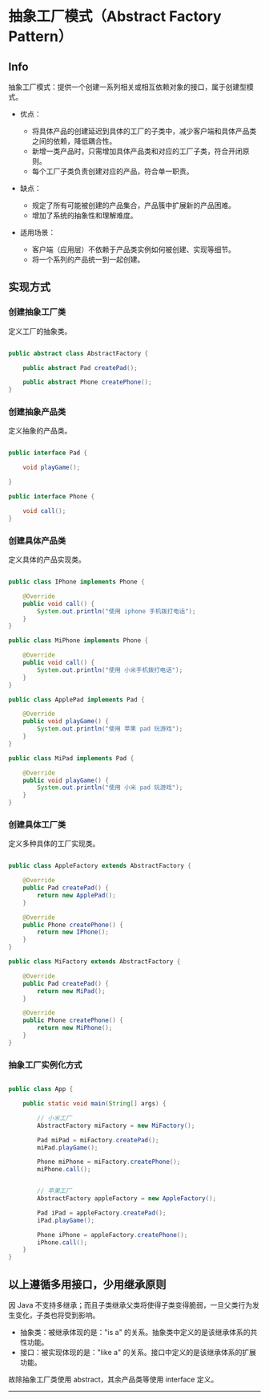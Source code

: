 # 抽象工厂模式（Abstract Factory Pattern）

## Info

抽象工厂模式：提供一个创建一系列相关或相互依赖对象的接口，属于创建型模式。

- 优点：
    - 将具体产品的创建延迟到具体的工厂的子类中，减少客户端和具体产品类之间的依赖，降低耦合性。
    - 新增一类产品时，只需增加具体产品类和对应的工厂子类，符合开闭原则。
    - 每个工厂子类负责创建对应的产品，符合单一职责。

- 缺点：
    - 规定了所有可能被创建的产品集合，产品簇中扩展新的产品困难。
    - 增加了系统的抽象性和理解难度。

- 适用场景：
    - 客户端（应用层）不依赖于产品类实例如何被创建、实现等细节。
    - 将一个系列的产品统一到一起创建。


## 实现方式

### 创建抽象工厂类

定义工厂的抽象类。

```java

public abstract class AbstractFactory {

    public abstract Pad createPad();

    public abstract Phone createPhone();
}

```

### 创建抽象产品类

定义抽象的产品类。

```java

public interface Pad {

    void playGame();

}

public interface Phone {

    void call();
}


```

### 创建具体产品类

定义具体的产品实现类。

```java

public class IPhone implements Phone {

    @Override
    public void call() {
        System.out.println("使用 iphone 手机拨打电话");
    }
}

public class MiPhone implements Phone {

    @Override
    public void call() {
        System.out.println("使用 小米手机拨打电话");
    }
}

public class ApplePad implements Pad {

    @Override
    public void playGame() {
        System.out.println("使用 苹果 pad 玩游戏");
    }
}

public class MiPad implements Pad {

    @Override
    public void playGame() {
        System.out.println("使用 小米 pad 玩游戏");
    }
}

```

### 创建具体工厂类

定义多种具体的工厂实现类。

```java

public class AppleFactory extends AbstractFactory {

    @Override
    public Pad createPad() {
        return new ApplePad();
    }

    @Override
    public Phone createPhone() {
        return new IPhone();
    }
}

public class MiFactory extends AbstractFactory {

    @Override
    public Pad createPad() {
        return new MiPad();
    }

    @Override
    public Phone createPhone() {
        return new MiPhone();
    }
}

```

### 抽象工厂实例化方式

```java

public class App {

    public static void main(String[] args) {

        // 小米工厂
        AbstractFactory miFactory = new MiFactory();

        Pad miPad = miFactory.createPad();
        miPad.playGame();

        Phone miPhone = miFactory.createPhone();
        miPhone.call();


        // 苹果工厂
        AbstractFactory appleFactory = new AppleFactory();

        Pad iPad = appleFactory.createPad();
        iPad.playGame();

        Phone iPhone = appleFactory.createPhone();
        iPhone.call();
    }
}


```


## 以上遵循多用接口，少用继承原则

因 Java 不支持多继承；而且子类继承父类将使得子类变得脆弱，一旦父类行为发生变化，子类也将受到影响。

- 抽象类：被继承体现的是："is a" 的关系。抽象类中定义的是该继承体系的共性功能。
- 接口：被实现体现的是："like a" 的关系。接口中定义的是该继承体系的扩展功能。

故除抽象工厂类使用 abstract，其余产品类等使用 interface 定义。

----

